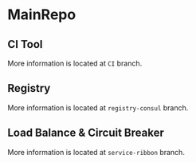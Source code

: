 # MainRepo
## CI Tool
More information is located at `CI` branch.
## Registry
More information is located at `registry-consul` branch.
## Load Balance & Circuit Breaker
More information is located at `service-ribbon` branch.